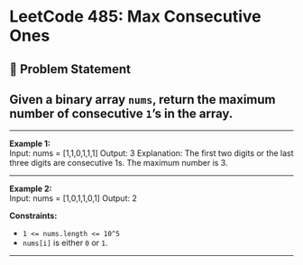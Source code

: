 # LeetCode 485: Max Consecutive Ones

## 📌 Problem Statement

## Given a binary array `nums`, return the maximum number of consecutive `1`’s in the array.

---

**Example 1:**  
Input: nums = [1,1,0,1,1,1]
Output: 3
Explanation: The first two digits or the last three digits are consecutive 1s. The maximum number is 3.

---

**Example 2:**  
Input: nums = [1,0,1,1,0,1]
Output: 2

**Constraints:**

- `1 <= nums.length <= 10^5`
- `nums[i]` is either `0` or `1`.

---
